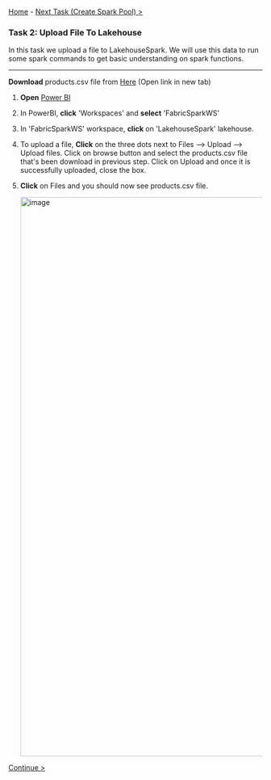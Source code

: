 [Home](README.md) -  [Next Task (Create Spark Pool) >](Task3-Create-Spark-Pool.md)

### Task 2: Upload File To Lakehouse

In this task we upload a file to LakehouseSpark. We will use this data to run some spark commands to get basic understanding on spark functions.

-----------------------------------------------------------------------------------------


**Download** products.csv file from [Here](Dataset) (Open link in new tab)


1. **Open** [Power BI](https://app.powerbi.com/)

2. In PowerBI, **click** 'Workspaces' and **select** 'FabricSparkWS'

3. In 'FabricSparkWS' workspace, **click** on 'LakehouseSpark' lakehouse.

4. To upload a file,  **Click** on the three dots next to Files --> Upload --> Upload files. Click on browse button and select the products.csv file that's been download in previous step. Click on Upload and once it is successfully uploaded, close the box.
   
6. **Click** on Files and you should now see products.csv file.

	<img width="1108" alt="image" src="https://github.com/swmannepalli/Fabric-Spark-Fundamentals/assets/84516667/f169e140-7a38-4633-b6d1-68e2f919d6b8">



 [Continue >](Task3-Create-Spark-Pool.md)


